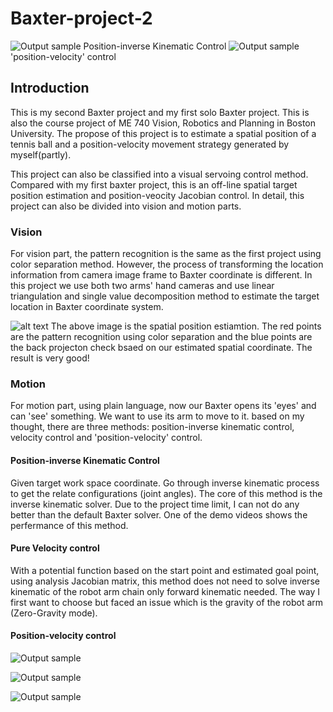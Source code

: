 # Baxter-project-2

![Output sample](https://github.com/zhouyuan7/Baxter-project-2/blob/master/source/hand_baxter.gif)
Position-inverse Kinematic Control
![Output sample](https://github.com/zhouyuan7/Baxter-project-2/blob/master/source/table_own.gif)
'position-velocity' control


## Introduction

This is my second Baxter project and my first solo Baxter project. This is also the course project of ME 740 Vision, Robotics and Planning in Boston University. The propose of this project is to estimate a spatial position of a tennis ball and a position-velocity movement strategy generated by myself(partly).

This project can also be classified into a visual servoing control method. Compared with my first baxter project, this is an off-line spatial target position estimation and position-veocity Jacobian control. In detail, this project can also be divided into vision and motion parts.

### Vision

For vision part, the pattern recognition is the same as the first project using color separation method. However, the process of transforming the location information from camera image frame to Baxter coordinate is different. In this project we use both two arms' hand cameras and use linear triangulation and single value decomposition method to estimate the target location in Baxter coordinate system. 

![alt text](https://github.com/zhouyuan7/Baxter-project-2/blob/master/source/baxter_vision.png)
The above image is the spatial position estiamtion. The red points are the pattern recognition using color separation and the blue points are the back projecton check bsaed on our estimated spatial coordinate. The result is very good!

### Motion

For motion part, using plain language, now our Baxter opens its 'eyes' and can 'see' something. We want to use its arm to move to it. based on my thought, there are three methods: position-inverse kinematic control, velocity control and 'position-velocity' control.

#### Position-inverse Kinematic Control

Given target work space coordinate. Go through inverse kinematic process to get the relate configurations (joint angles). The core of this method is the inverse kinematic solver. Due to the project time limit, I can not do any better than the default Baxter solver. One of the demo videos shows the perfermance of this method. 

#### Pure Velocity control

With a potential function based on the start point and estimated goal point, using analysis Jacobian matrix, this method does not need to solve inverse kinematic of the robot arm chain only forward kinematic needed. The way I first want to choose but faced an issue which is the gravity of the robot arm (Zero-Gravity mode).


#### Position-velocity control




![Output sample](https://github.com/zhouyuan7/Baxter-project-2/blob/master/source/table_baxter.gif)

![Output sample](https://github.com/zhouyuan7/Baxter-project-2/blob/master/source/hand_own.gif)

![Output sample](https://github.com/zhouyuan7/Baxter-project-2/blob/master/source/simulation.gif)
